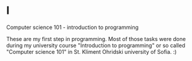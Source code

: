 # I
Computer science 101 - introduction to programming

These are my first step in programming. Most of those tasks were done during my university course "Introduction to programming"
or so called "Computer science 101" in St. Kliment Ohridski university of Sofia. :)
